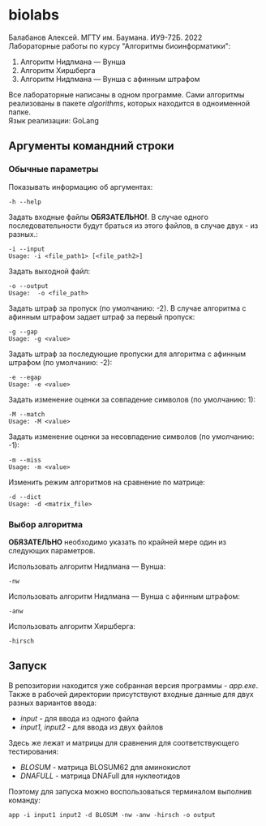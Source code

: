 # biolabs #

Балабанов Алексей. МГТУ им. Баумана. ИУ9-72Б. 2022  
Лабораторные работы по курсу "Алгоритмы биоинформатики":

  1) Алгоритм Нидлмана — Вунша
  2) Алгоритм Хиршберга
  3) Алгоритм Нидлмана — Вунша с афинным штрафом

Все лабораторные написаны в одном программе. Сами алгоритмы реализованы в пакете *algorithms*, которых находится в одноименной папке.  
Язык реализации: GoLang

## Аргументы командний строки ##
### Обычные параметры ###
Показывать информацию об аргументах:

    -h --help

Задать входные файлы **ОБЯЗАТЕЛЬНО!**. В случае одного последовательности будут браться из этого файлов, в случае двух	- из разных.:

    -i --input
    Usage: -i <file_path1> [<file_path2>]

Задать выходной файл:

    -o --output
    Usage:  -o <file_path>

Задать штраф за пропуск (по умолчанию: -2). В случае алгоритма с афинным штрафом задает штраф за первый пропуск:

    -g --gap
    Usage: -g <value>

Задать штраф за последующие пропуски для алгоритма с афинным штрафом (по умолчанию: -2):

    -e --egap
    Usage: -e <value>

Задать изменение оценки за совпадение символов (по умолчанию: 1):

    -M --match
    Usage: -M <value>

Задать изменение оценки за несовпадение символов (по умолчанию: -1):

    -m --miss
    Usage: -m <value>

Изменить режим алгоритмов на сравнение по матрице:

    -d --dict
    Usage: -d <matrix_file>

### Выбор алгоритма ###

**ОБЯЗАТЕЛЬНО** необходимо указать по крайней мере один из следующих параметров.  
  
Использовать алгоритм Нидлмана — Вунша:

    -nw

Использовать алгоритм Нидлмана — Вунша с афинным штрафом:

    -anw

Использовать алгоритм Хиршберга:

    -hirsch

## Запуск ##

В репозитории находится уже собранная версия программы - *app.exe*.  
Также в рабочей директории присутствуют входные данные для двух разных вариантов ввода:

 - *input* - для ввода из одного файла
 - *input1, input2* - для ввода из двух файлов

Здесь же лежат и матрицы для сравнения для соответствующего тестирования:

 - *BLOSUM* - матрица BLOSUM62 для аминокислот
 - *DNAFULL* - матрица DNAFull для нуклеотидов

Поэтому для запуска можно воспользоваться терминалом выполнив команду:

    app -i input1 input2 -d BLOSUM -nw -anw -hirsch -o output

    
